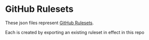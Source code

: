 # GitHub Rulesets

These json files represent [GitHub Rulesets](https://docs.github.com/en/repositories/configuring-branches-and-merges-in-your-repository/managing-rulesets/about-rulesets).

Each is created by exporting an existing ruleset in effect in this repo

